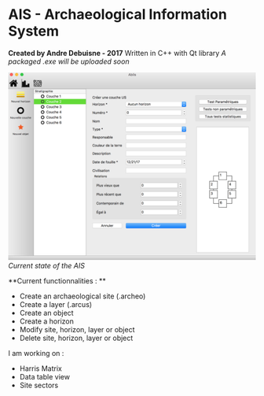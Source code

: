 # AIS - Archaeological Information System
**Created by Andre Debuisne - 2017**
Written in C++ with Qt library
*A packaged .exe will be uploaded soon* 

![Main View](https://github.com/andredebuisne/AIS/blob/master/MainView.png?raw=true)
*Current state of the AIS*

**Current functionnalities : ** 

 - Create an archaeological site (.archeo)
 - Create a layer (.arcus)
 - Create an object
 - Create a horizon
 - Modify site, horizon, layer or object
 - Delete site, horizon, layer or object
 
 I am working on :
 
 - Harris Matrix
 - Data table view
 - Site sectors

